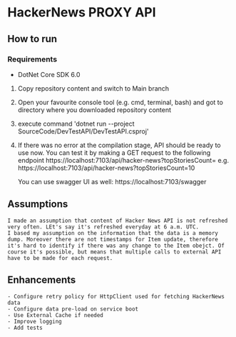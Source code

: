 # HackerNews PROXY API

## How to run

### Requirements
- DotNet Core SDK 6.0

1. Copy repository content and switch to Main branch
2. Open your favourite console tool (e.g. cmd, terminal, bash) and got to directory where you downloaded repository content
3. execute command 'dotnet run --project SourceCode/DevTestAPI/DevTestAPI.csproj'
4. If there was no error at the compilation stage, API should be ready to use now. You can test it by making a GET request to the following endpoint
    https://localhost:7103/api/hacker-news?topStoriesCount=<n> e.g. https://localhost:7103/api/hacker-news?topStoriesCount=10

    You can use swagger UI as well: https://localhost:7103/swagger

## Assumptions
    I made an assumption that content of Hacker News API is not refreshed very often. LEt's say it's refreshed everyday at 6 a.m. UTC.
    I based my assumption on the information that the data is a memory dump. Moreover there are not timestamps for Item update, therefore it's hard to identify if there was any change to the Item obejct. Of course it's possible, but means that multiple calls to external API have to be made for each request.

## Enhancements
    - Configure retry policy for HttpClient used for fetching HackerNews data
    - Configure data pre-load on service boot
    - Use External Cache if needed
    - Improve logging
    - Add tests